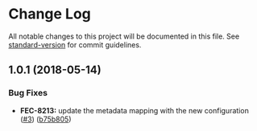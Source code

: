 # Change Log

All notable changes to this project will be documented in this file. See [standard-version](https://github.com/conventional-changelog/standard-version) for commit guidelines.

<a name="1.0.1"></a>
## 1.0.1 (2018-05-14)


### Bug Fixes

* **FEC-8213:** update the metadata mapping with the new configuration ([#3](https://github.com/kaltura/playkit-js-js-comscore/issues/3)) ([b75b805](https://github.com/kaltura/playkit-js-js-comscore/commit/b75b805))
